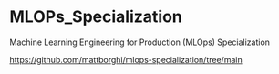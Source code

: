 # MLOPs_Specialization
Machine Learning Engineering for Production (MLOps) Specialization


https://github.com/mattborghi/mlops-specialization/tree/main
